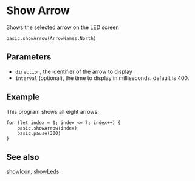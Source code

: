 # Show Arrow

Shows the selected arrow on the LED screen

```sig
basic.showArrow(ArrowNames.North)
```


## Parameters

* ``direction``, the identifier of the arrow to display
* ``interval`` (optional), the time to display in milliseconds. default is 400.

## Example

This program shows all eight arrows.

```blocks
for (let index = 0; index <= 7; index++) {
    basic.showArrow(index)
    basic.pause(300)
}
```

## See also

[showIcon](/reference/basic/show-icon),
[showLeds](/reference/basic/show-leds)